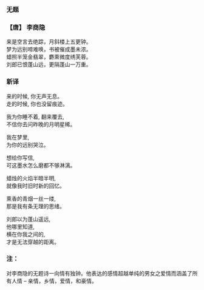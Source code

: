 ### 无题 
### 【唐】 李商隐

来是空言去绝踪，月斜楼上五更钟。\
梦为远别啼难唤，书被催成墨未浓。\
蜡照半笼金翡翠，麝熏微度绣芙蓉。\
刘郎已恨蓬山远，更隔蓬山一万重。

### 新译

来的时候, 你无声无息。\
走的时候, 你也没留痕迹。

我为你睡不着, 翻来覆去, \
不信你去问昨晚的月明星稀。

我在梦里, \
为你的远别哭泣。

想给你写信, \
可这墨水怎么磨都不够淋漓。

蜡烛的火焰半暗半明, \
就像我时旧时新的回忆。

熏香的青烟一丝一缕, \
那是我有条无理的思绪。

刘郎以为蓬山遥远, \
他哪里知道, \
横在你我之间的, \
才是无法穿越的距离。

### 注：
对李商隐的无题诗一向情有独钟。他表达的感情超越单纯的男女之爱情而涵盖了所有人情 – 亲情，乡情，爱情，和豪情。
